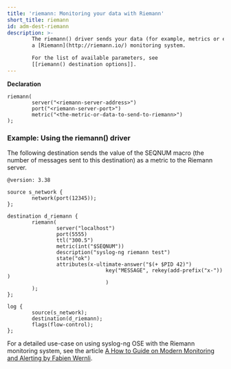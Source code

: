 ```yaml
---
title: 'riemann: Monitoring your data with Riemann'
short_title: riemann
id: adm-dest-riemann
description: >-
        The riemann() driver sends your data (for example, metrics or events) to
        a [Riemann](http://riemann.io/) monitoring system.

        For the list of available parameters, see
        [[riemann() destination options]].  
---
```


**Declaration**

```config
riemann(
        server("<riemann-server-address>")
        port("<riemann-server-port>")
        metric("<the-metric-or-data-to-send-to-riemann>")
);
```

### Example: Using the riemann() driver

The following destination sends the value of the SEQNUM macro (the
number of messages sent to this destination) as a metric to the Riemann
server.

```config
@version: 3.38

source s_network {
        network(port(12345));
};

destination d_riemann {
        riemann(
                server("localhost")
                port(5555)
                ttl("300.5")
                metric(int("$SEQNUM"))
                description("syslog-ng riemann test")
                state("ok")
                attributes(x-ultimate-answer("$(+ $PID 42)")
                                key("MESSAGE", rekey(add-prefix("x-")) )
                                )
        );
};

log {
        source(s_network);
        destination(d_riemann);
        flags(flow-control);
};
```

For a detailed use-case on using syslog-ng OSE with the Riemann
monitoring system, see the article [A How to Guide on Modern Monitoring
and Alerting by Fabien
Wernli](https://devops.com/guide-modern-monitoring-alerting/).
